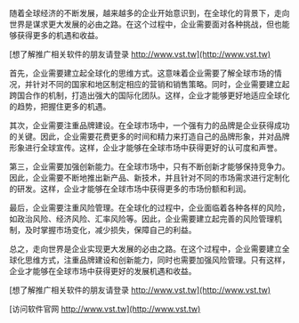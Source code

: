 随着全球经济的不断发展，越来越多的企业开始意识到，在全球化的背景下，走向世界是谋求更大发展的必由之路。在这个过程中，企业需要面对各种挑战，但也能够获得更多的机遇和收益。

[想了解推广相关软件的朋友请登录 http://www.vst.tw](http://www.vst.tw)

首先，企业需要建立起全球化的思维方式。这意味着企业需要了解全球市场的情况，并针对不同的国家和地区制定相应的营销和销售策略。同时，企业需要建立起跨国合作的机制，打造出强大的国际化团队。这样，企业才能够更好地适应全球化的趋势，把握住更多的机遇。

其次，企业需要注重品牌建设。在全球市场中，一个强有力的品牌是企业获得成功的关键。因此，企业需要花费更多的时间和精力来打造自己的品牌形象，并对品牌形象进行全球宣传。这样，企业才能够在全球市场中获得更好的认可度和声誉。

第三，企业需要加强创新能力。在全球市场中，只有不断创新才能够保持竞争力。因此，企业需要不断地推出新产品、新技术，并且针对不同的市场需求进行定制化的研发。这样，企业才能够在全球市场中获得更多的市场份额和利润。

最后，企业需要注重风险管理。在全球化的过程中，企业面临着各种各样的风险，如政治风险、经济风险、汇率风险等。因此，企业需要建立起完善的风险管理机制，及时掌握市场变化，减少损失，保障自己的利益。

总之，走向世界是企业实现更大发展的必由之路。在这个过程中，企业需要建立全球化思维方式，注重品牌建设和创新能力，同时也需要加强风险管理。只有这样，企业才能够在全球市场中获得更好的发展机遇和收益。

[想了解推广相关软件的朋友请登录 http://www.vst.tw](http://www.vst.tw)


[访问软件官网 http://www.vst.tw](http://www.vst.tw)
